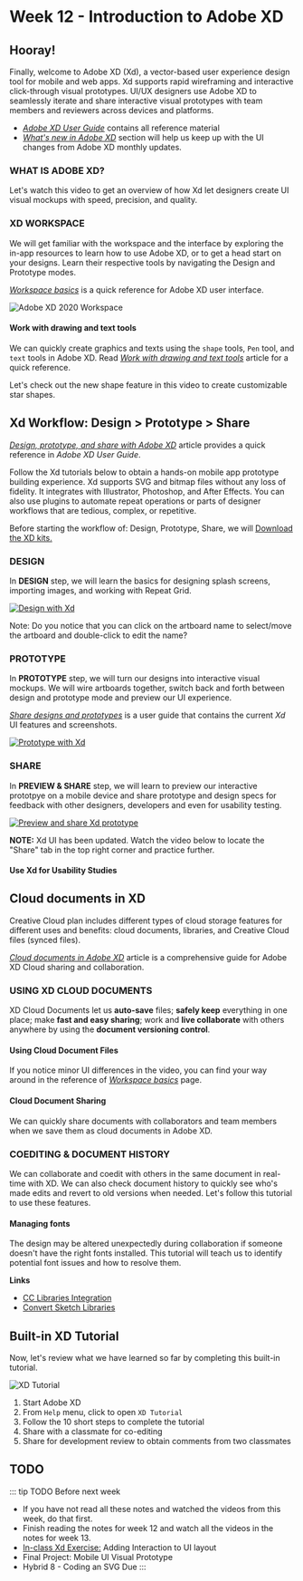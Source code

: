 # Week 12 - Introduction to Adobe XD

## Hooray! 

Finally, welcome to Adobe XD (Xd), a vector-based user experience design tool for mobile and web apps. Xd supports rapid wireframing and interactive click-through visual prototypes. UI/UX designers use Adobe XD to seamlessly iterate and share interactive visual prototypes with team members and reviewers across devices and platforms.  

- [*Adobe XD User Guide*](https://helpx.adobe.com/ca/xd/user-guide.html) contains all reference material 
- [*What's new in Adobe XD*](https://helpx.adobe.com/ca/xd/help/whats-new.html) section will help us keep up with the UI changes from Adobe XD monthly updates. 

### WHAT IS ADOBE XD?

Let's watch this video to get an overview of how Xd let designers create UI visual mockups with speed, precision, and quality. 

<YouTube
  title="Adobe XD Explore the User Interface 2020"
  url="https://www.youtube.com/embed/-hV9kKY5a94"
/>

### XD WORKSPACE

We will get familiar with the workspace and the interface by exploring the in-app resources to learn how to use Adobe XD, or to get a head start on your designs. Learn their respective tools by navigating the Design and Prototype modes.

[*Workspace basics*](https://helpx.adobe.com/ca/xd/help/workspace-basics.html) is a quick reference for Adobe XD user interface. 

![Adobe XD 2020 Workspace](./XDmacWorkspace.png)


#### Work with drawing and text tools

We can quickly create graphics and texts using the `shape` tools, `Pen` tool, and `text` tools in Adobe XD. Read [*Work with drawing and text tools*](https://helpx.adobe.com/ca/xd/help/drawing-text-tools.html) article for a quick reference.

Let's check out the new shape feature in this video to create customizable star shapes. 

<YouTube
  title="Star Ratio (Jan-2020)"
  url="https://www.youtube.com/embed/RYWiPfNSWkg"
/>


## Xd Workflow: Design > Prototype > Share

[*Design, prototype, and share with Adobe XD*](https://helpx.adobe.com/ca/xd/help/adobe-xd-overview.html) article provides a quick reference in *Adobe XD User Guide*.

Follow the Xd tutorials below to obtain a hands-on mobile app prototype building experience. Xd supports SVG and bitmap files without any loss of fidelity. It integrates with Illustrator, Photoshop, and After Effects. You can also use plugins to automate repeat operations or parts of designer workflows that are tedious, complex, or repetitive. 

Before starting the workflow of: Design, Prototype, Share, we will [Download the XD kits.](https://download.adobe.com/pub/adobe/xd/Wires.zip?promoid=VG52KLJG&mv=other) 

### DESIGN

In **DESIGN** step, we will learn the basics for designing splash screens, importing images, and working with Repeat Grid. 

<a href="https://helpx.adobe.com/ca/xd/how-to/make-prototype.html#step_2___design" target=”_blank”>![Design with Xd](./XDdesign.png)</a>

Note: Do you notice that you can click on the artboard name to select/move the artboard and double-click to edit the name? 

### PROTOTYPE

In **PROTOTYPE** step, we will turn our designs into interactive visual mockups. We will wire artboards together, switch back and forth between design and prototype mode and preview our UI experience.

[*Share designs and prototypes*](https://helpx.adobe.com/ca/xd/help/share-designs-prototypes.html) is a user guide that contains the current *Xd* UI features and screenshots. 

<a href="https://helpx.adobe.com/ca/xd/how-to/make-prototype.html#step_3___prototype" target=”_blank”>![Prototype with Xd](./XDprototype.png)</a>

### SHARE 

In **PREVIEW & SHARE** step, we will learn to preview our interactive prototpye on a mobile device and share prototype and design specs for feedback with other designers, developers and even for usability testing. 

<a href="https://helpx.adobe.com/ca/xd/how-to/make-prototype.html#step_4___share_and_preview" target=”_blank”>![Preview and share Xd prototype](./XDshare.png)</a>

**NOTE:** Xd UI has been updated. Watch the video below to locate the "Share" tab in the top right corner and practice further.

<YouTube
  title="Share Mode – Adobe XD November Release 2019"
  url="https://www.youtube.com/embed/3vj03O641GA"
/>

#### Use Xd for Usability Studies

<YouTube
  title="Adobe XD for Usability Studies"
  url="https://www.youtube.com/embed/swKI-M-RViQ"
/>


## Cloud documents in XD

Creative Cloud plan includes different types of cloud storage features for different uses and benefits: cloud documents, libraries, and Creative Cloud files (synced files).

[*Cloud documents in Adobe XD*](https://helpx.adobe.com/xd/help/cloud-documents.html) article is a comprehensive guide for Adobe XD Cloud sharing and collaboration. 

### USING XD CLOUD DOCUMENTS
XD Cloud Documents let us **auto-save** files; **safely keep** everything in one place; make **fast and easy sharing**; work and **live collaborate** with others anywhere by using the **document versioning control**. 

#### Using Cloud Document Files

If you notice minor UI differences in the video, you can find your way around in the reference of [*Workspace basics*](https://helpx.adobe.com/ca/xd/help/workspace-basics.html) page. 

<YouTube
  title="Adobe XD December 2018 Update: Cloud Document Files"
  url="https://www.youtube.com/embed/H_TmuOJmdkI"
/>

#### Cloud Document Sharing

We can quickly share documents with collaborators and team members when we save them as cloud documents in Adobe XD.

<YouTube
  title="Adobe XD December 2018 Release: Cloud Document Sharing"
  url="https://www.youtube.com/embed/qICToKxlxAc"
/>

### COEDITING & DOCUMENT HISTORY  

We can collaborate and coedit with others in the same document in real-time with XD. We can also check document history to quickly see who's made edits and revert to old versions when needed. Let's follow this tutorial to use these features.  

<YouTube
  title="Coediting & Document History – Adobe XD November Release 2019"
  url="https://www.youtube.com/embed/XDFE5DH2Z5E"
/>

#### Managing fonts

The design may be altered unexpectedly during collaboration if someone doesn't have the right fonts installed. This tutorial will teach us to identify potential font issues and how to resolve them. 

<YouTube
  title="March 2019: Missing fonts will now load automatically"
  url="https://www.youtube.com/embed/QD1TVEuNNcQ"
/>


**Links**

- [CC Libraries Integration](https://youtu.be/GWuA1y79AT8)
- [Convert Sketch Libraries](https://youtu.be/DHyMngVm8CA)


## Built-in XD Tutorial

Now, let's review what we have learned so far by completing this built-in tutorial. 

![XD Tutorial](./XDbuiltin-tutorial.png)

1. Start Adobe XD
2. From `Help` menu, click to open `XD Tutorial` 
3. Follow the 10 short steps to complete the tutorial  
4. Share with a classmate for co-editing 
5. Share for development review to obtain comments from two classmates


## TODO

::: tip TODO Before next week

- If you have not read all these notes and watched the videos from this week, do that first.
- Finish reading the notes for week 12 and watch all the videos in the notes for week 13.
- [In-class Xd Exercise:](https://www.youtube.com/playlist?list=PLHjwuoik-ep1zZ_xheCvRL8KluMJMjYsV) Adding Interaction to UI layout 
- Final Project: Mobile UI Visual Prototype  
- Hybrid 8 - Coding an SVG Due
  :::